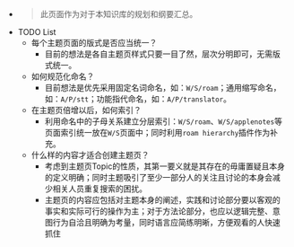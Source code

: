- > 此页面作为对于本知识库的规划和纲要汇总。
- TODO List
    - 每个主题页面的版式是否应当统一？
        - 目前的想法是各自主题页样式只要一目了然，层次分明即可，无需版式统一。
    - 如何规范化命名？
        - 目前想法是优先采用固定名词命名，如：`W/S/roam`；通用缩写命名，如：`A/P/stt`；功能指代命名，如：`A/P/translator`。
    - 在主题页倍增以后，如何索引？
        - 利用命名中的子母关系建立分层索引：`W/S/roam`、`W/S/applenotes`等页面索引统一放在`W/S`页面中；同时利用`roam hierarchy`插件作为补充。
    - 什么样的内容才适合创建主题页？
        - 考虑到主题页Topic的性质，其第一要义就是其存在的毋庸置疑且本身的定义明确；同时主题吸引了至少一部分人的关注且讨论的本身会减少相关人员重复搜索的困扰。
        - 主题页的内容应包括对主题本身的阐述，实践和讨论部分要以客观的事实和实际可行的操作为主；对于方法论部分，也应以逻辑完整、意图行为自洽且明确为考量，同时语言应简练明晰，方便观看的人快速抓住
